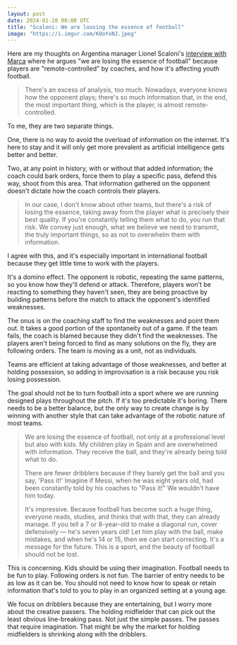 ```yaml
---
layout: post
date: 2024-01-28 08:00 UTC
title: "Scaloni: We are loosing the essence of football"
image: "https://i.imgur.com/KOoYxNJ.jpeg"
---
```


Here are my thoughts on Argentina manager Lionel Scaloni's [interview with Marca](https://www.marca.com/futbol/futbol-internacional/2024/01/26/65b18c7d46163f33478b4580.html) where he argues "we are losing the essence of football" because players are "remote-controlled" by coaches, and how it's affecting youth football.

<!---more--->

> There's an excess of analysis, too much. Nowadays, everyone knows how the opponent plays; there's so much information that, in the end, the most important thing, which is the player, is almost remote-controlled.

To me, they are two separate things.

One, there is no way to avoid the overload of information on the internet. It's here to stay and it will only get more prevalent as artificial intelligence gets better and better.

Two, at any point in history, with or without that added information; the coach could bark orders, force them to play a specific pass, defend this way, shoot from this area. That information gathered on the opponent doesn't dictate how the coach controls their players.

> In our case, I don't know about other teams, but there's a risk of losing the essence, taking away from the player what is precisely their best quality. If you're constantly telling them what to do, you run that risk. We convey just enough, what we believe we need to transmit, the truly important things, so as not to overwhelm them with information.

I agree with this, and it's especially important in international football because they get little time to work with the players.

It's a domino effect. The opponent is robotic, repeating the same patterns, so you know how they'll defend or attack. Therefore, players won't be reacting to something they haven't seen, they are being proactive by building patterns before the match to attack the opponent's identified weaknesses.

The onus is on the coaching staff to find the weaknesses and point them out. It takes a good portion of the spontaneity out of a game. If the team fails, the coach is blamed because they didn't find the weaknesses. The players aren't being forced to find as many solutions on the fly, they are following orders. The team is moving as a unit, not as individuals. 

Teams are efficient at taking advantage of those weaknesses, and better at holding possession, so adding in improvisation is a risk because you risk losing possession.

The goal should not be to turn football into a sport where we are running designed plays throughout the pitch. If it's too predictable it's boring. There needs to be a better balance, but the only way to create change is by winning with another style that can take advantage of the robotic nature of most teams.

> We are losing the essence of football, not only at a professional level but also with kids. My children play in Spain and are overwhelmed with information. They receive the ball, and they're already being told what to do.
>  
> There are fewer dribblers because if they barely get the ball and you say, 'Pass it!' Imagine if Messi, when he was eight years old, had been constantly told by his coaches to "Pass it!" We wouldn't have him today.
>  
> It's impressive. Because football has become such a huge thing, everyone reads, studies, and thinks that with that, they can already manage. If you tell a 7 or 8-year-old to make a diagonal run, cover defensively — he's seven years old! Let him play with the ball, make mistakes, and when he's 14 or 15, then we can start correcting. It's a message for the future. This is a sport, and the beauty of football should not be lost.

This is concerning. Kids should be using their imagination. Football needs to be fun to play. Following orders is not fun. The barrier of entry needs to be as low as it can be. You should not need to know how to speak or retain information that's told to you to play in an organized setting at a young age.

We focus on dribblers because they are entertaining, but I worry more about the creative passers. The holding midfielder that can pick out the least obvious line-breaking pass. Not just the simple passes. The passes that require imagination. That might be why the market for holding midfielders is shrinking along with the dribblers. 
